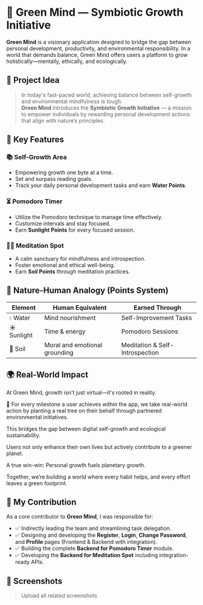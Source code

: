 # 🌿 Green Mind — Symbiotic Growth Initiative

**Green Mind** is a visionary application designed to bridge the gap between personal development, productivity, and environmental responsibility. In a world that demands balance, Green Mind offers users a platform to grow holistically—mentally, ethically, and ecologically.

## 🚀 Project Idea

> In today's fast-paced world, achieving balance between self-growth and environmental mindfulness is tough.  
> **Green Mind** introduces the **Symbiotic Growth Initiative** — a mission to empower individuals by rewarding personal development actions that align with nature’s principles.

## 🌟 Key Features

### 📚 Self-Growth Area
- Empowering growth one byte at a time.
- Set and surpass reading goals.
- Track your daily personal development tasks and earn **Water Points**.

### ⏳ Pomodoro Timer
- Utilize the Pomodoro technique to manage time effectively.
- Customize intervals and stay focused.
- Earn **Sunlight Points** for every focused session.

### 🧘‍♀️ Meditation Spot
- A calm sanctuary for mindfulness and introspection.
- Foster emotional and ethical well-being.
- Earn **Soil Points** through meditation practices.

## 🌱 Nature-Human Analogy (Points System)

| Element       | Human Equivalent                    | Earned Through                |
|---------------|-------------------------------------|-------------------------------|
| 💧 Water      | Mind nourishment                    | Self-Improvement Tasks        |
| ☀️ Sunlight   | Time & energy                       | Pomodoro Sessions             |
| 🌱 Soil       | Moral and emotional grounding       | Meditation & Self-Introspection |

## 🌍 Real-World Impact
At Green Mind, growth isn't just virtual—it's rooted in reality.

🌳 For every milestone a user achieves within the app, we take real-world action by planting a real tree on their behalf through partnered environmental initiatives.

This bridges the gap between digital self-growth and ecological sustainability.

Users not only enhance their own lives but actively contribute to a greener planet.

A true win-win: Personal growth fuels planetary growth.

Together, we’re building a world where every habit helps, and every effort leaves a green footprint.

## 👥 My Contribution

As a core contributor to **Green Mind**, I was responsible for:

- ✅ Indirectly leading the team and streamlining task delegation.
- ✅ Designing and developing the **Register**, **Login**, **Change Password**, and **Profile** pages (Frontend & Backend with integration).
- ✅ Building the complete **Backend for Pomodoro Timer** module.
- ✅ Developing the **Backend for Meditation Spot** including integration-ready APIs.

## 📸 Screenshots

> Upload all related screenshots
